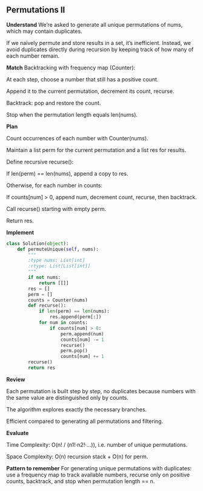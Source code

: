 ## Permutations II
**Understand**
We’re asked to generate all unique permutations of nums, which may contain duplicates.

If we naïvely permute and store results in a set, it’s inefficient. Instead, we avoid duplicates directly during recursion by keeping track of how many of each number remain.

**Match**
Backtracking with frequency map (Counter):

At each step, choose a number that still has a positive count.

Append it to the current permutation, decrement its count, recurse.

Backtrack: pop and restore the count.

Stop when the permutation length equals len(nums).

**Plan**

Count occurrences of each number with Counter(nums).

Maintain a list perm for the current permutation and a list res for results.

Define recursive recurse():

If len(perm) == len(nums), append a copy to res.

Otherwise, for each number in counts:

If counts[num] > 0, append num, decrement count, recurse, then backtrack.

Call recurse() starting with empty perm.

Return res.

**Implement**
```py
class Solution(object):
    def permuteUnique(self, nums):
        """
        :type nums: List[int]
        :rtype: List[List[int]]
        """
        if not nums:
            return [[]]
        res = []
        perm = []
        counts = Counter(nums)
        def recurse():
            if len(perm) == len(nums):
                res.append(perm[:])
            for num in counts:
                if counts[num] > 0:
                    perm.append(num)
                    counts[num] -= 1
                    recurse()
                    perm.pop()
                    counts[num] += 1
        recurse()
        return res
```

**Review**

Each permutation is built step by step, no duplicates because numbers with the same value are distinguished only by counts.

The algorithm explores exactly the necessary branches.

Efficient compared to generating all permutations and filtering.

**Evaluate**

Time Complexity: O(n! / (n1!·n2!·…)), i.e. number of unique permutations.

Space Complexity: O(n) recursion stack + O(n) for perm.

**Pattern to remember**
For generating unique permutations with duplicates: use a frequency map to track available numbers, recurse only on positive counts, backtrack, and stop when permutation length == n.